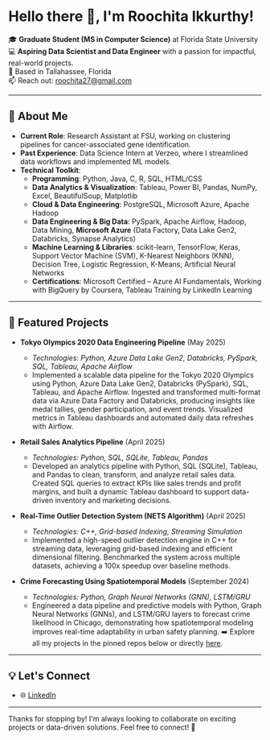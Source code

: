 # Hello there 👋, I'm Roochita Ikkurthy!

🎓 **Graduate Student (MS in Computer Science)** at Florida State University  
💻 **Aspiring Data Scientist and Data Engineer** with a passion for impactful, real-world projects.  
📍 Based in Tallahassee, Florida  
📫 Reach out: [roochita27@gmail.com](mailto:roochita27@gmail.com)

---

## 🚀 About Me
- **Current Role**: Research Assistant at FSU, working on clustering pipelines for cancer-associated gene identification.
- **Past Experience**: Data Science Intern at Verzeo, where I streamlined data workflows and implemented ML models.
- **Technical Toolkit**:  
  - **Programming**: Python, Java, C, R, SQL, HTML/CSS 
  - **Data Analytics & Visualization**:  Tableau, Power BI, Pandas, NumPy, Excel, BeautifulSoup, Matplotlib
  - **Cloud & Data Engineering**: PostgreSQL, Microsoft Azure, Apache Hadoop
  - **Data Engineering & Big Data**: PySpark, Apache Airflow, Hadoop, Data Mining, **Microsoft Azure** (Data Factory, Data Lake Gen2, Databricks, Synapse Analytics)
  - **Machine Learning & Libraries**: scikit-learn, TensorFlow, Keras, Support Vector Machine (SVM), K-Nearest Neighbors (KNN), Decision Tree, 
    Logistic Regression, K-Means, Artificial Neural Networks
  - **Certifications**: Microsoft Certified – Azure AI Fundamentals, Working with BigQuery by Coursera, Tableau Training by LinkedIn Learning

---

## 🧩 Featured Projects
- **Tokyo Olympics 2020 Data Engineering Pipeline** (May 2025)
    - *Technologies: Python, Azure Data Lake Gen2, Databricks, PySpark, SQL, Tableau, Apache Airflow*
    - Implemented a scalable data pipeline for the Tokyo 2020 Olympics using Python, Azure Data Lake Gen2, Databricks (PySpark), SQL, Tableau, and Apache Airflow.        Ingested and transformed multi-format data via Azure Data Factory and Databricks, producing insights like medal tallies, gender participation, and event            trends. Visualized metrics in Tableau dashboards and automated daily data refreshes with Airflow.
- **Retail Sales Analytics Pipeline** (April 2025)
    - *Technologies: Python, SQL, SQLite, Tableau, Pandas*
    - Developed an analytics pipeline with Python, SQL (SQLite), Tableau, and Pandas to clean, transform, and analyze retail sales data. Created SQL queries to extract KPIs like sales trends and profit margins, and built a dynamic Tableau dashboard to support data-driven inventory and marketing decisions.
  
- **Real-Time Outlier Detection System (NETS Algorithm)** (April 2025)
    -  *Technologies: C++, Grid-based Indexing, Streaming Simulation* 
    -  Implemented a high-speed outlier detection engine in C++ for streaming data, leveraging grid-based indexing and efficient dimensional filtering. Benchmarked the system across multiple datasets, achieving a 100x speedup over baseline methods.

- **Crime Forecasting Using Spatiotemporal Models** (September 2024)
    - *Technologies: Python, Graph Neural Networks (GNN), LSTM/GRU*
    - Engineered a data pipeline and predictive models with Python, Graph Neural Networks (GNNs), and LSTM/GRU layers to forecast crime likelihood in Chicago, demonstrating how spatiotemporal modeling improves real-time adaptability in urban safety planning.
➡️ Explore all my projects in the pinned repos below or directly [here](https://github.com/iroochi?tab=repositories).

---

## 💡 Let's Connect
- 🌐 [LinkedIn](https://www.linkedin.com/in/roochita-ikkurthy-89b93b1b7/)
---

Thanks for stopping by! I'm always looking to collaborate on exciting projects or data-driven solutions. Feel free to connect! 🚀

